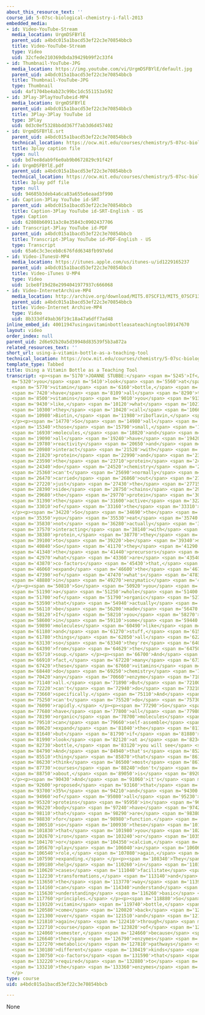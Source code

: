 ```yaml
---
about_this_resource_text: ''
course_id: 5-07sc-biological-chemistry-i-fall-2013
embedded_media:
- id: Video-YouTube-Stream
  media_location: UrgmDSFBYlE
  parent_uid: a4bdc015a1bacd53ef22c3e70854bbcb
  title: Video-YouTube-Stream
  type: Video
  uid: 32cfede210369dbda39429b99f2c33f4
- id: Thumbnail-YouTube-JPG
  media_location: https://img.youtube.com/vi/UrgmDSFBYlE/default.jpg
  parent_uid: a4bdc015a1bacd53ef22c3e70854bbcb
  title: Thumbnail-YouTube-JPG
  type: Thumbnail
  uid: 4af1704be4ab23c99bc1dc551153a592
- id: 3Play-3PlayYouTubeid-MP4
  media_location: UrgmDSFBYlE
  parent_uid: a4bdc015a1bacd53ef22c3e70854bbcb
  title: 3Play-3Play YouTube id
  type: 3Play
  uid: 0d3c0ef5328bbdd367f7ab3d6d457402
- id: UrgmDSFBYlE.srt
  parent_uid: a4bdc015a1bacd53ef22c3e70854bbcb
  technical_location: https://ocw.mit.edu/courses/chemistry/5-07sc-biological-chemistry-i-fall-2013/instructor-insights/using-a-vitamin-bottle-as-a-teaching-tool/UrgmDSFBYlE.srt
  title: 3play caption file
  type: null
  uid: bd7ee8dab9f6e0ab9b0672829c91f42f
- id: UrgmDSFBYlE.pdf
  parent_uid: a4bdc015a1bacd53ef22c3e70854bbcb
  technical_location: https://ocw.mit.edu/courses/chemistry/5-07sc-biological-chemistry-i-fall-2013/instructor-insights/using-a-vitamin-bottle-as-a-teaching-tool/UrgmDSFBYlE.pdf
  title: 3play pdf file
  type: null
  uid: 94685b3deb4a6ca83a655e6eaad3f990
- id: Caption-3Play YouTube id-SRT
  parent_uid: a4bdc015a1bacd53ef22c3e70854bbcb
  title: Caption-3Play YouTube id-SRT-English - US
  type: Caption
  uid: 62808b60911a3c8e35843c0902437706
- id: Transcript-3Play YouTube id-PDF
  parent_uid: a4bdc015a1bacd53ef22c3e70854bbcb
  title: Transcript-3Play YouTube id-PDF-English - US
  type: Transcript
  uid: 65a6c3c3eceb8c676fdd6348fb997e6d
- id: Video-iTunesU-MP4
  media_location: https://itunes.apple.com/us/itunes-u/id1229165237
  parent_uid: a4bdc015a1bacd53ef22c3e70854bbcb
  title: Video-iTunes U-MP4
  type: Video
  uid: 1cbe8f19d28e2994041977937c666068
- id: Video-InternetArchive-MP4
  media_location: http://archive.org/download/MIT5.07SCF13/MIT5_07SCF13_INT_JOANNE_B_300k.mp4
  parent_uid: a4bdc015a1bacd53ef22c3e70854bbcb
  title: Video-Internet Archive-MP4
  type: Video
  uid: 8b333df49ab36f19c18a47a6dff7ad48
inline_embed_id: 40011947usingavitaminbottleasateachingtool89147670
layout: video
order_index: null
parent_uid: 2d6e92b20a5d39948d83539f5b3a872a
related_resources_text: ''
short_url: using-a-vitamin-bottle-as-a-teaching-tool
technical_location: https://ocw.mit.edu/courses/chemistry/5-07sc-biological-chemistry-i-fall-2013/instructor-insights/using-a-vitamin-bottle-as-a-teaching-tool
template_type: Tabbed
title: Using a Vitamin Bottle as a Teaching Tool
transcript: <p><span m='5170'>JOANNE STUBBE:</span> <span m='5245'>If</span> <span
  m='5320'>you</span> <span m='5410'>look</span> <span m='5560'>at</span> <span m='5650'>the</span>
  <span m='5770'>vitamin</span> <span m='6160'>bottle,</span> <span m='7240'>you</span>
  <span m='7420'>have</span> <span m='8109'>all</span> <span m='8290'>these</span>
  <span m='8500'>vitamins</span> <span m='9010'>you</span> <span m='9130'>eat,</span>
  <span m='9430'>like,</span> <span m='10120'>what</span> <span m='10210'>do</span>
  <span m='10300'>they</span> <span m='10420'>call</span> <span m='10660'>them?</span>
  <span m='10980'>Biotin,</span> <span m='11980'>riboflavin,</span> <span m='13600'>pyridoxal.</span>
  </p><p><span m='14770'>So</span> <span m='14980'>all</span> <span m='15250'>of</span>
  <span m='15340'>those</span> <span m='15790'>small,</span> <span m='16390'>organic</span>
  <span m='16930'>molecules,</span> <span m='18820'>and</span> <span m='18940'>they</span>
  <span m='19090'>all</span> <span m='19240'>have</span> <span m='19420'>chemical</span>
  <span m='19780'>reactivity</span> <span m='20650'>and</span> <span m='20800'>they</span>
  <span m='20980'>interact</span> <span m='21520'>with</span> <span m='21730'>the</span>
  <span m='21820'>protein</span> <span m='22990'>and</span> <span m='23230'>allow</span>
  <span m='23590'>the</span> <span m='23710'>protein</span> <span m='24190'>to</span>
  <span m='24340'>do</span> <span m='24520'>chemistry</span> <span m='25210'>that</span>
  <span m='25360'>can't</span> <span m='25690'>normally</span> <span m='26320'>be</span>
  <span m='26470'>carried</span> <span m='26860'>out</span> <span m='27040'>by</span>
  <span m='27220'>just</span> <span m='27430'>the</span> <span m='27715'>amino acid</span>
  <span m='28390'>side</span> <span m='28750'>chains</span> <span m='29560'>of</span>
  <span m='29680'>the</span> <span m='29770'>protein</span> <span m='30460'>in</span>
  <span m='31390'>the</span> <span m='31600'>active</span> <span m='32229'>site</span>
  <span m='33010'>of</span> <span m='33160'>the</span> <span m='33310'>enzyme.</span>
  </p><p><span m='34220'>So</span> <span m='34690'>the</span> <span m='34810'>vitamins</span>
  <span m='35350'>you</span> <span m='35530'>eat</span> <span m='35740'>are</span>
  <span m='35830'>not</span> <span m='36280'>actually</span> <span m='36790'>what's</span>
  <span m='37570'>interacting</span> <span m='38140'>with</span> <span m='38260'>the</span>
  <span m='38380'>protein,</span> <span m='38770'>they</span> <span m='38890'>need</span>
  <span m='39100'>to</span> <span m='39220'>be</span> <span m='39340'>modified.</span>
  <span m='40840'>So</span> <span m='41170'>they</span> <span m='41290'>are</span>
  <span m='41340'>the</span> <span m='41440'>precursors</span> <span m='42700'>to</span>
  <span m='42970'>what</span> <span m='43360'>are</span> <span m='43540'>called</span>
  <span m='43870'>co-factors</span> <span m='45430'>that,</span> <span m='45700'>again,</span>
  <span m='46060'>expand</span> <span m='46600'>the</span> <span m='46710'>repertoire</span>
  <span m='47390'>of</span> <span m='47470'>what's</span> <span m='47830'>found</span>
  <span m='48880'>in</span> <span m='49270'>enzymatic</span> <span m='49840'>systems.</span>
  </p><p><span m='50810'>So</span> <span m='50920'>you</span> <span m='51040'>have</span>
  <span m='51190'>a</span> <span m='51250'>whole</span> <span m='51400'>bunch</span>
  <span m='51700'>of</span> <span m='51790'>organic</span> <span m='52750'>co-factors</span>
  <span m='53590'>that</span> <span m='54940'>actually</span> <span m='55930'>can</span>
  <span m='56110'>be</span> <span m='56200'>made</span> <span m='56470'>spontaneously.</span>
  <span m='58120'>If</span> <span m='58210'>you</span> <span m='58270'>throw</span>
  <span m='58600'>in</span> <span m='59110'>some</span> <span m='59440'>simple</span>
  <span m='59890'>molecules</span> <span m='60490'>like</span> <span m='60640'>cyanide</span>
  <span m='61180'>and</span> <span m='61270'>stuff,</span> <span m='61570'>these</span>
  <span m='61780'>things</span> <span m='62050'>all</span> <span m='62260'>self-assemble,</span>
  <span m='63130'>so</span> <span m='63340'>they're</span> <span m='64030'>all</span>
  <span m='64390'>from</span> <span m='64629'>the</span> <span m='64750'>primordial</span>
  <span m='65710'>soup.</span> </p><p><span m='66700'>And</span> <span m='66850'>in</span>
  <span m='66910'>fact,</span> <span m='67220'>many</span> <span m='67360'>of</span>
  <span m='67420'>these</span> <span m='67660'>vitamins</span> <span m='68230'>can</span>
  <span m='68440'>do</span> <span m='69250'>chemistry</span> <span m='70090'>without</span>
  <span m='70420'>any</span> <span m='70660'>enzyme</span> <span m='71050'>at</span>
  <span m='71140'>all.</span> <span m='71890'>But</span> <span m='72100'>they</span>
  <span m='72220'>can't</span> <span m='72940'>do</span> <span m='73210'>it</span>
  <span m='73660'>specifically.</span> <span m='75110'>And</span> <span m='75130'>they</span>
  <span m='75250'>can't</span> <span m='75520'>do</span> <span m='75730'>it</span>
  <span m='76090'>rapidly.</span> </p><p><span m='77290'>So</span> <span m='77530'>we</span>
  <span m='77680'>have</span> <span m='77800'>all</span> <span m='77980'>these</span>
  <span m='78190'>organic</span> <span m='78700'>molecules</span> <span m='79360'>that</span>
  <span m='79510'>can</span> <span m='79660'>self-assemble</span> <span m='80400'>that</span>
  <span m='80620'>expand</span> <span m='81040'>the</span> <span m='81130'>repertoire,</span>
  <span m='81640'>but</span> <span m='81790'>if</span> <span m='81880'>you</span>
  <span m='81990'>look</span> <span m='82120'>at a</span> <span m='82340'>vitamin</span>
  <span m='82730'>bottle,</span> <span m='83120'>you will see</span> <span m='83490'>minerals.</span>
  <span m='84790'>And</span> <span m='84940'>that's</span> <span m='85240'>one</span>
  <span m='85510'>thing</span> <span m='85870'>that</span> <span m='86170'>I</span>
  <span m='86230'>think</span> <span m='86500'>most</span> <span m='86770'>biochemistry</span>
  <span m='87730'>courses</span> <span m='88240'>don't</span> <span m='88450'>talk</span>
  <span m='88750'>about,</span> <span m='89050'>is</span> <span m='89200'>metals.</span>
  </p><p><span m='90430'>And</span> <span m='91060'>it's</span> <span m='91270'>now</span>
  <span m='92600'>proposed</span> <span m='93160'>that</span> <span m='93280'>between</span>
  <span m='93700'>35%</span> <span m='94210'>and</span> <span m='94300'>50%</span>
  <span m='94960'>of</span> <span m='95080'>all</span> <span m='95230'>the</span>
  <span m='95320'>proteins</span> <span m='95950'>in</span> <span m='96100'>our</span>
  <span m='96220'>body</span> <span m='97240'>have</span> <span m='97420'>metals</span>
  <span m='98110'>that</span> <span m='98290'>are</span> <span m='98380'>essential</span>
  <span m='98830'>for</span> <span m='98980'>function.</span> <span m='100330'>And</span>
  <span m='100510'>so</span> <span m='100930'>these</span> <span m='101140'>minerals</span>
  <span m='101830'>that</span> <span m='101980'>you</span> <span m='102160'>eat,</span>
  <span m='102670'>iron</span> <span m='103240'>or</span> <span m='103570'>zinc</span>
  <span m='104170'>or</span> <span m='104350'>calcium,</span> <span m='105440'>all</span>
  <span m='105670'>play</span> <span m='106040'>a</span> <span m='106060'>central</span>
  <span m='106540'>role,</span> <span m='107080'>again,</span> <span m='107440'>in</span>
  <span m='107590'>expanding.</span> </p><p><span m='108340'>They</span> <span m='108490'>all</span>
  <span m='109180'>help</span> <span m='110260'>in</span> <span m='110380'>many</span>
  <span m='110620'>cases</span> <span m='111040'>facilitate</span> <span m='111700'>chemical</span>
  <span m='112230'>transformations,</span> <span m='113140'>and</span> <span m='113500'>in</span>
  <span m='113650'>the</span> <span m='113770'>way</span> <span m='113980'>we</span>
  <span m='114160'>can</span> <span m='114340'>understand</span> <span m='115400'>by</span>
  <span m='115630'>understanding</span> <span m='116260'>basic</span> <span m='117130'>chemical</span>
  <span m='117760'>principles.</span> </p><p><span m='118880'>So</span> <span m='119200'>the</span>
  <span m='119320'>vitamin</span> <span m='119740'>bottle,</span> <span m='120430'>we</span>
  <span m='120580'>come</span> <span m='120820'>back</span> <span m='121090'>to</span>
  <span m='121300'>over</span> <span m='121510'>and</span> <span m='121630'>over</span>
  <span m='121810'>again</span> <span m='122410'>through</span> <span m='122620'>the</span>
  <span m='122710'>course</span> <span m='123820'>of</span> <span m='123910'>the</span>
  <span m='124060'>semester,</span> <span m='124660'>because</span> <span m='126370'>all</span>
  <span m='126640'>the</span> <span m='126790'>enzymes</span> <span m='127180'>in</span>
  <span m='127270'>metabolic</span> <span m='127810'>pathways</span> <span m='129400'>have</span>
  <span m='130180'>different</span> <span m='130419'>kinds</span> <span m='130660'>of</span>
  <span m='130750'>co-factors</span> <span m='131590'>that</span> <span m='131800'>are</span>
  <span m='132220'>required</span> <span m='132880'>to</span> <span m='133000'>make</span>
  <span m='133210'>the</span> <span m='133360'>enzymes</span> <span m='133780'>function.</span>
  </p>
type: course
uid: a4bdc015a1bacd53ef22c3e70854bbcb

---
```

None